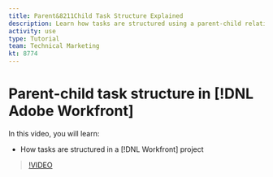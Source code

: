 ```yaml
---
title: Parent&8211Child Task Structure Explained
description: Learn how tasks are structured using a parent-child relationship in a [!DNL Adobe Workfront] project.
activity: use
type: Tutorial
team: Technical Marketing
kt: 8774
---
```

# Parent-child task structure in [!DNL Adobe Workfront]

In this video, you will learn:

* How tasks are structured in a [!DNL Workfront] project

>[!VIDEO](https://video.tv.adobe.com/v/335087/?quality=12)
